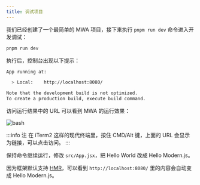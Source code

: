 ```yaml
---
title: 调试项目
---
```


我们已经创建了一个最简单的 MWA 项目，接下来执行 `pnpm run dev` 命令进入开发调试：

```bash
pnpm run dev
```

执行后，控制台出现以下提示：

```bash
App running at:

  > Local:    http://localhost:8080/

Note that the development build is not optimized.
To create a production build, execute build command.
```

访问运行结果中的 URL 可以看到 MWA 的运行效果：

![bash](https://lf3-static.bytednsdoc.com/obj/eden-cn/aphqeh7uhohpquloj/modern-js/docs/display.png)

:::info 注
在 iTerm2 这样的现代终端里，按住 CMD/Alt 键，上面的 URL 会显示为链接，可以点击访问。
:::

保持命令继续运行，修改 `src/App.jsx`，把 Hello World 改成 Hello Modern.js。

因为框架默认支持 [HMR](https://webpack.js.org/concepts/hot-module-replacement/)，可以看到 `http://localhost:8080/` 里的内容会自动变成 Hello Modern.js。
